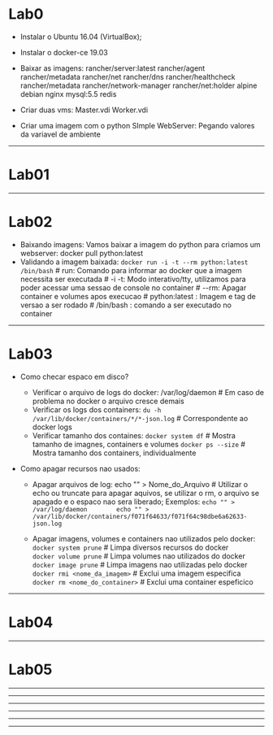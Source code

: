 # Lab0

- Instalar o Ubuntu 16.04 (VirtualBox);
- Instalar o docker-ce 19.03
- Baixar as imagens:
	rancher/server:latest
	rancher/agent
	rancher/metadata
	rancher/net
	rancher/dns
	rancher/healthcheck
	rancher/metadata
	rancher/network-manager
	rancher/net:holder
	alpine
	debian
	nginx
	mysql:5.5
	redis

- Criar duas vms:
	Master.vdi
	Worker.vdi


- Criar uma imagem com o python SImple WebServer: Pegando valores da variavel de ambiente

-------------------------------------------------------------------------------------------------------

# Lab01


-------------------------------------------------------------------------------------------------------
# Lab02

- Baixando imagens:
	Vamos baixar a imagem do python para criamos um webserver:
		docker pull python:latest
- Validando a imagem baixada:
	```docker run -i -t --rm python:latest /bin/bash```
		# run: Comando para informar ao docker que a imagem necessita ser executada
		# -i -t: Modo interativo/tty, utilizamos para poder acessar uma sessao de console no container
		# --rm: Apagar container e volumes apos execucao
		# python:latest : Imagem e tag de versao a ser rodado
		# /bin/bash : comando a ser executado no container



-------------------------------------------------------------------------------------------------------
# Lab03

- Como checar espaco em disco?
	- Verificar o arquivo de logs do docker: /var/log/daemon  # Em caso de problema no docker o arquivo cresce demais
	- Verificar os logs dos containers: ```du -h /var/lib/docker/containers/*/*-json.log```      # Correspondente ao docker logs <container>
	- Verificar tamanho dos containes: 
		```docker system df```  # Mostra tamanho de imagnes, containers e volumes
		```docker ps --size```  # Mostra tamanho dos containers, individualmente

- Como apagar recursos nao usados:
	- Apagar arquivos de log:
		echo "" > Nome_do_Arquivo   # Utilizar o echo ou truncate para apagar aquivos, se utilizar o rm, o arquivo se apagado e o espaco nao sera liberado;
		Exemplos:
			```
			echo "" > /var/log/daemon		
			echo "" >  /var/lib/docker/containers/f071f64633/f071f64c98dbe6a62633-json.log 
			```

	- Apagar imagens, volumes e containers nao utilizados pelo docker:
		```docker system prune```  # Limpa diversos recursos do docker  
		```docker volume prune```  # Limpa volumes nao utilizados do docker
		```docker image prune```   # Limpa imagens nao utilizadas pelo docker
		```docker rmi <nome_da_imagem>```     # Exclui uma imagem especifica
		```docker rm <nome_do_container>```   # Exclui uma container espeficico


-------------------------------------------------------------------------------------------------------
# Lab04







-------------------------------------------------------------------------------------------------------
# Lab05

-------------------------------------------------------------------------------------------------------
-------------------------------------------------------------------------------------------------------
-------------------------------------------------------------------------------------------------------
-------------------------------------------------------------------------------------------------------
-------------------------------------------------------------------------------------------------------
-------------------------------------------------------------------------------------------------------



